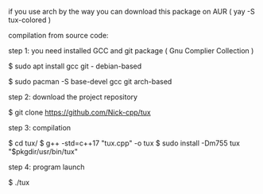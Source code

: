 if you use arch by the way you can download this package on AUR ( yay -S tux-colored )

compilation from source code:

step 1:
you need installed GCC and git package ( Gnu Complier Collection )

$ sudo apt install gcc git - debian-based

$ sudo pacman -S base-devel gcc git arch-based

step 2:
download the project repository

$ git clone https://github.com/Nick-cpp/tux

step 3:
compilation


$ cd tux/
$ g++ -std=c++17 "tux.cpp" -o tux
$ sudo install -Dm755 tux "$pkgdir/usr/bin/tux"

step 4:
program launch

$ ./tux
